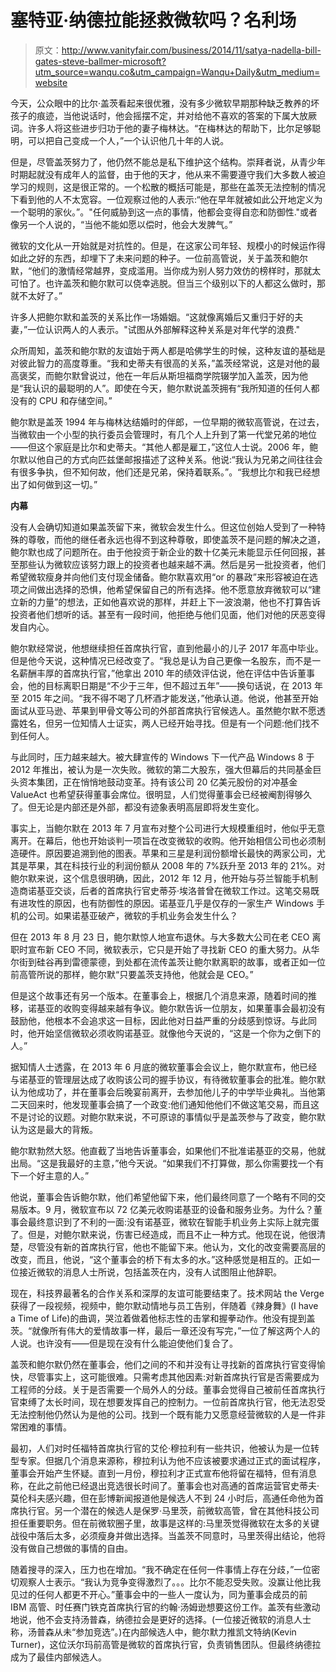 # 塞特亚·纳德拉能拯救微软吗？名利场

> 原文：<http://www.vanityfair.com/business/2014/11/satya-nadella-bill-gates-steve-ballmer-microsoft?utm_source=wanqu.co&utm_campaign=Wanqu+Daily&utm_medium=website>

今天，公众眼中的比尔·盖茨看起来很优雅，没有多少微软早期那种缺乏教养的坏孩子的痕迹，当他说话时，他会摇摆不定，并对给他不喜欢的答案的下属大放厥词。许多人将这些进步归功于他的妻子梅林达。“在梅林达的帮助下，比尔足够聪明，可以把自己变成一个人，”一个认识他几十年的人说。

但是，尽管盖茨努力了，他仍然不能总是私下维护这个结构。崇拜者说，从青少年时期起就没有成年人的监督，由于他的天才，他从来不需要遵守我们大多数人被迫学习的规则，这是很正常的。一个松散的概括可能是，那些在盖茨无法控制的情况下看到他的人不太宽容。一位观察过他的人表示:“他在早年就被如此公开地定义为一个聪明的家伙。”。"任何威胁到这一点的事情，他都会变得自恋和防御性."或者像另一个人说的，“当他不能如愿以偿时，他会大发脾气。”

微软的文化从一开始就是对抗性的。但是，在这家公司年轻、规模小的时候运作得如此之好的东西，却埋下了未来问题的种子。一位前高管说，关于盖茨和鲍尔默，“他们的激情经常越界，变成滥用。当你成为别人努力效仿的榜样时，那就太可怕了。也许盖茨和鲍尔默可以侥幸逃脱。但当三个级别以下的人都这么做时，那就不太好了。”

许多人把鲍尔默和盖茨的关系比作一场婚姻。“这就像离婚后又重归于好的夫妻，”一位认识两人的人表示。"试图从外部解释这种关系是对年代学的浪费."

众所周知，盖茨和鲍尔默的友谊始于两人都是哈佛学生的时候，这种友谊的基础是对彼此智力的高度尊重。“我和史蒂夫有很高的关系，”盖茨经常说，这是对他的最高褒奖，而鲍尔默曾说过，他在一年后从斯坦福商学院辍学加入盖茨，因为他是“我认识的最聪明的人”。即使在今天，鲍尔默说盖茨拥有“我所知道的任何人都没有的 CPU 和存储空间。”

鲍尔默是盖茨 1994 年与梅林达结婚时的伴郎，一位早期的微软高管说，在过去，当微软由一个小型的执行委员会管理时，有几个人上升到了第一代堂兄弟的地位——但这个家庭是比尔和史蒂夫。“其他人都是雇工，”这位人士说。2006 年，鲍尔默以他自己的方式向匹兹堡邮报描述了这种关系。他说:“我认为兄弟之间往往会有很多争执，但不知何故，他们还是兄弟，保持着联系。”。“我想比尔和我已经想出了如何做到这一切。”

**内幕**

没有人会确切知道如果盖茨留下来，微软会发生什么。但这位创始人受到了一种特殊的尊敬，而他的继任者永远也得不到这种尊敬，即使盖茨不是问题的解决之道，鲍尔默也成了问题所在。由于他投资于新企业的数十亿美元未能显示任何回报，甚至那些认为微软应该努力跟上的投资者也越来越不满。然后是另一批投资者，他们希望微软瘦身并向他们支付现金储备。鲍尔默喜欢用“or 的暴政”来形容被迫在选项之间做出选择的恐惧，他希望保留自己的所有选择。他不愿意放弃微软可以“建立新的力量”的想法，正如他喜欢说的那样，并赶上下一波浪潮，他也不打算告诉投资者他们想听的话。甚至有一段时间，他拒绝与他们见面，他们对他的厌恶变得发自内心。

鲍尔默经常说，他想继续担任首席执行官，直到他最小的儿子 2017 年高中毕业。但是他今天说，这种情况已经改变了。“我总是认为自己更像一名股东，而不是一名薪酬丰厚的首席执行官，”他拿出 2010 年的绩效评估说，他在评估中告诉董事会，他的目标离职日期是“不少于三年，但不超过五年”——换句话说，在 2013 年至 2015 年之间。“我不得不喝了几杯酒才能发送，”他承认道。他说，他甚至开始面试从亚马逊、苹果到甲骨文等公司的外部首席执行官候选人。虽然鲍尔默不愿透露姓名，但另一位知情人士证实，两人已经开始寻找。但是有一个问题:他们找不到任何人。

与此同时，压力越来越大。被大肆宣传的 Windows 下一代产品 Windows 8 于 2012 年推出，被认为是一次失败。微软的第二大股东，强大但幕后的共同基金巨头资本集团，正在悄悄地鼓动变革。持有该公司 20 亿美元股份的对冲基金 ValueAct 也希望获得董事会席位。很明显，人们觉得董事会已经被阉割得够久了。但无论是内部还是外部，都没有迹象表明高层即将发生变化。

事实上，当鲍尔默在 2013 年 7 月宣布对整个公司进行大规模重组时，他似乎无意离开。在幕后，他也开始谈判一项旨在改变微软的收购。他开始相信公司也必须制造硬件。原因要追溯到他的图表。苹果和三星是利润份额增长最快的两家公司，尤其是苹果，其在科技行业的利润份额从 2008 年的 7%跃升至 2013 年的 21%。对鲍尔默来说，这个信息很明确，因此，2012 年 12 月，他开始与芬兰智能手机制造商诺基亚交谈，后者的首席执行官史蒂芬·埃洛普曾在微软工作过。这笔交易既有进攻性的原因，也有防御性的原因。诺基亚几乎是仅存的一家生产 Windows 手机的公司。如果诺基亚破产，微软的手机业务会发生什么？

但在 2013 年 8 月 23 日，鲍尔默惊人地宣布退休。与大多数大公司在老 CEO 离职时宣布新 CEO 不同，微软表示，它只是开始了寻找新 CEO 的重大努力。从华尔街到硅谷再到雷德蒙德，到处都在流传盖茨让鲍尔默离职的故事，或者正如一位前高管所说的那样，鲍尔默“只要盖茨支持他，他就会是 CEO。”

但是这个故事还有另一个版本。在董事会上，根据几个消息来源，随着时间的推移，诺基亚的收购变得越来越有争议。鲍尔默告诉一位朋友，如果董事会最初没有鼓励他，他根本不会追求这一目标，因此他对日益严重的分歧感到惊讶。与此同时，他开始坚信微软必须收购诺基亚。就像他今天说的，“这是一个你为之倒下的人。”

据知情人士透露，在 2013 年 6 月底的微软董事会会议上，鲍尔默宣布，他已经与诺基亚的管理层达成了收购该公司的握手协议，有待微软董事会的批准。鲍尔默认为他成功了，并在董事会后晚宴前离开，去参加他儿子的中学毕业典礼。当他第二天回来时，他发现董事会搞了一个政变:他们通知他他们不做这笔交易，而且这不是讨论的议题。对鲍尔默来说，不可原谅的事情似乎是盖茨参与了政变，鲍尔默认为这是最大的背叛。

鲍尔默勃然大怒。他直截了当地告诉董事会，如果他们不批准诺基亚的交易，他就出局。“这是我最好的主意，”他今天说。“如果我们不打算做，那么你需要找一个有下一个好主意的人。”

他说，董事会告诉鲍尔默，他们希望他留下来，他们最终同意了一个略有不同的交易版本。9 月，微软宣布以 72 亿美元收购诺基亚的设备和服务业务。为什么？董事会最终意识到了不利的一面:没有诺基亚，微软在智能手机业务上实际上就完蛋了。但是，对鲍尔默来说，伤害已经造成，而且不止一种方式。他现在说，他很清楚，尽管没有新的首席执行官，他也不能留下来。他认为，文化的改变需要高层的改变，而且，他说，“这个董事会的桥下有太多的水。”这种感觉是相互的。正如一位接近微软的消息人士所说，包括盖茨在内，没有人试图阻止他辞职。

现在，科技界最著名的合作关系和深厚的友谊可能要结束了。技术网站 the Verge 获得了一段视频，视频中，鲍尔默动情地与员工告别，伴随着《辣身舞》(I have a Time of Life)的曲调，哭泣着做着他标志性的击掌和握拳动作。他没有提到盖茨。“就像所有伟大的爱情故事一样，最后一章还没有写完，”一位了解这两个人的人说。也许没有——但是现在没有什么能迫使他们复合了。

盖茨和鲍尔默仍然在董事会，他们之间的不和并没有让寻找新的首席执行官变得愉快，尽管事实上，这可能很难。只需考虑其他因素:对新首席执行官是否需要成为工程师的分歧。关于是否需要一个局外人的分歧。董事会觉得自己被前任首席执行官束缚了太长时间，现在想要发挥自己的控制力。一位前首席执行官，他无法忍受无法控制他仍然认为是他的公司。找到一个既有能力又愿意经营微软的人是一件非常困难的事情。

最初，人们对时任福特首席执行官的艾伦·穆拉利有一些共识，他被认为是一位转型专家。但据几个消息来源称，穆拉利认为他不应该被要求通过正式的面试程序，董事会开始产生怀疑。直到一月份，穆拉利才正式宣布他将留在福特，但有消息称，在此之前他已经退出竞选很长时间了。董事会也对高通的首席运营官史蒂夫·莫伦科夫感兴趣，但在彭博新闻报道他是候选人不到 24 小时后，高通任命他为首席执行官。另一个潜在的候选人是保罗·马里茨，前微软高管，曾在其他科技公司担任重要职务。但在前微软圈子里，故事是这样的:马里茨觉得微软在太多的关键战役中落后太多，必须瘦身并做出选择。当盖茨不同意时，马里茨得出结论，他将没有做自己想做的事情的自由。

随着搜寻的深入，压力也在增加。“我不确定在任何一件事情上存在分歧，”一位密切观察人士表示。“我认为竞争变得激烈了。。。比尔不能忍受失败。没赢让他比我见过的任何人都更不开心。”董事会中的一些人一度认为，同为董事会成员的前 IBM 高管、时任赛门铁克首席执行官的约翰·汤姆逊想要这份工作。盖茨有些激动地说，他不会支持汤普森，纳德拉会是更好的选择。(一位接近微软的消息人士称，汤普森从未“参加竞选”。)在内部候选人中，鲍尔默力推凯文特纳(Kevin Turner)，这位沃尔玛前高管是微软的首席执行官，负责销售团队。但最终纳德拉成为了最佳内部候选人。